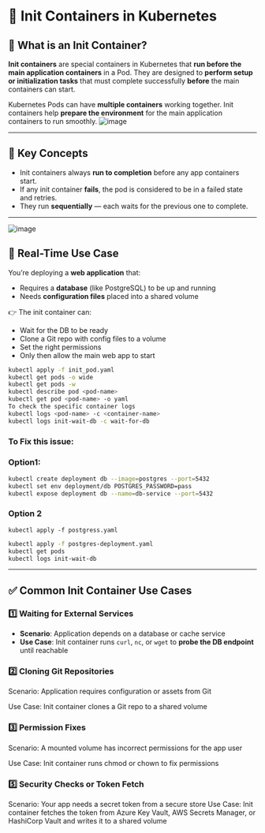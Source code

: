 # 🚦 Init Containers in Kubernetes

## 📘 What is an Init Container?

**Init containers** are special containers in Kubernetes that **run before the main application containers** in a Pod. They are designed to **perform setup or initialization tasks** that must complete successfully **before** the main containers can start.

Kubernetes Pods can have **multiple containers** working together. Init containers help **prepare the environment** for the main application containers to run smoothly.
![image](https://github.com/user-attachments/assets/d6a04db0-2e7f-4dc7-b3cb-7a3fcb9b5f01)

---

## 🧠 Key Concepts

- Init containers always **run to completion** before any app containers start.
- If any init container **fails**, the pod is considered to be in a failed state and retries.
- They run **sequentially** — each waits for the previous one to complete.

---
![image](https://github.com/user-attachments/assets/cfaaf6e2-629f-43ea-984d-2af5cf0fea3a)


## 🎯 Real-Time Use Case

You’re deploying a **web application** that:

- Requires a **database** (like PostgreSQL) to be up and running
- Needs **configuration files** placed into a shared volume

👉 The init container can:
- Wait for the DB to be ready
- Clone a Git repo with config files to a volume
- Set the right permissions
- Only then allow the main web app to start
```bash
kubectl apply -f init_pod.yaml
kubectl get pods -o wide
kubectl get pods -w
kubectl describe pod <pod-name>
kubectl get pod <pod-name> -o yaml
To check the specific container logs
kubectl logs <pod-name> -c <container-name>
kubectl logs init-wait-db -c wait-for-db
```
### To Fix this issue:
### Option1:
```bash
kubectl create deployment db --image=postgres --port=5432
kubectl set env deployment/db POSTGRES_PASSWORD=pass
kubectl expose deployment db --name=db-service --port=5432
```

### Option 2
```
kubectl apply -f postgress.yaml
```
```bash
kubectl apply -f postgres-deployment.yaml
kubectl get pods
kubectl logs init-wait-db
```




---

## ✅ Common Init Container Use Cases

### 1️⃣ Waiting for External Services

- **Scenario**: Application depends on a database or cache service
- **Use Case**: Init container runs `curl`, `nc`, or `wget` to **probe the DB endpoint** until reachable

### 2️⃣ Cloning Git Repositories
Scenario: Application requires configuration or assets from Git

Use Case: Init container clones a Git repo to a shared volume

### 3️⃣ Permission Fixes
Scenario: A mounted volume has incorrect permissions for the app user

Use Case: Init container runs chmod or chown to fix permissions
### 5️⃣ Security Checks or Token Fetch
Scenario: Your app needs a secret token from a secure store
Use Case: Init container fetches the token from Azure Key Vault, AWS Secrets Manager, or HashiCorp Vault and writes it to a shared volume




